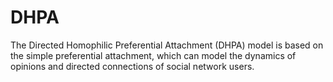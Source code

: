 # DHPA
The Directed Homophilic Preferential Attachment (DHPA) model is based on the simple preferential attachment, which can model the dynamics of opinions and directed connections of social network users.
